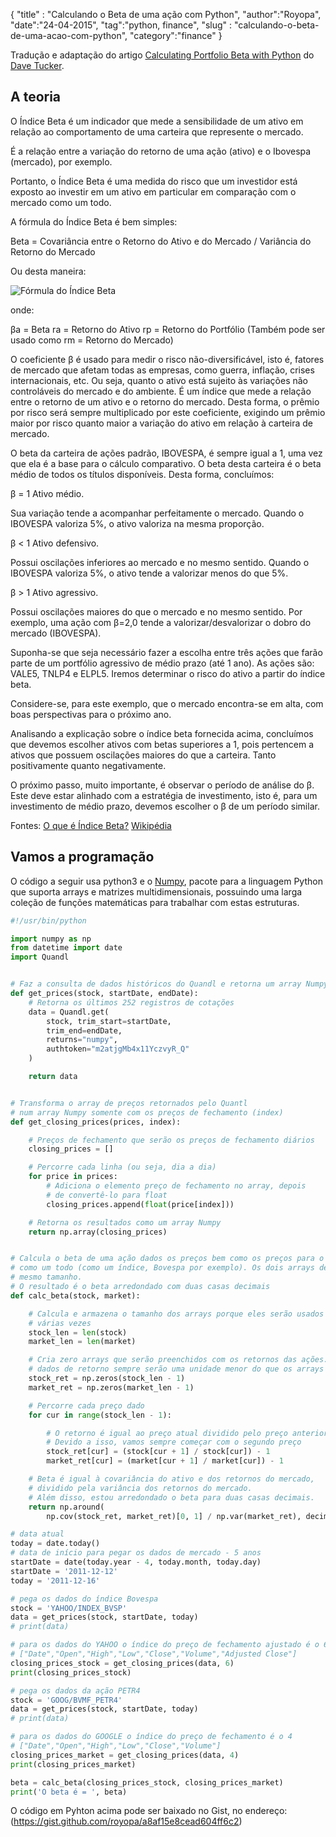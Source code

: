 {
"title" : "Calculando o Beta de uma ação com Python",
"author":"Royopa",
"date":"24-04-2015",
"tag":"python, finance",
"slug" : "calculando-o-beta-de-uma-acao-com-python",
"category":"finance"
}

Tradução e adaptação do artigo [Calculating Portfolio Beta with Python](https://composmachina.com/blog/2013/03/calculating-portfolio-beta-with-python/) do [Dave Tucker](https://composmachina.com/blog/).

A teoria
--------

O Índice Beta é um indicador que mede a sensibilidade de um ativo em relação ao comportamento de uma carteira que represente o mercado.

É a relação entre a variação do retorno de uma ação (ativo) e o Ibovespa (mercado), por exemplo.

Portanto, o Índice Beta é uma medida do risco que um investidor está exposto ao investir em um ativo em particular em comparação com o mercado como um todo.

A fórmula do Índice Beta é bem simples:

Beta = Covariância entre o Retorno do Ativo e do Mercado / Variância do Retorno do Mercado

Ou desta maneira:

![Fórmula do Índice Beta](http://hcinvestimentos.com/wp-content/uploads/2011/12/formula-beta.png "Fórmula do Índice Beta")

onde:

βa = Beta
ra = Retorno do Ativo
rp = Retorno do Portfólio (Também pode ser usado como rm = Retorno do Mercado)

O coeficiente β é usado para medir o risco não-diversificável, isto é, fatores de mercado que afetam todas as empresas, como guerra, inflação, crises internacionais, etc. Ou seja, quanto o ativo está sujeito às variações não controláveis do mercado e do ambiente. É um índice que mede a relação entre o retorno de um ativo e o retorno do mercado. Desta forma, o prêmio por risco será sempre multiplicado por este coeficiente, exigindo um prêmio maior por risco quanto maior a variação do ativo em relação à carteira de mercado.

O beta da carteira de ações padrão, IBOVESPA, é sempre igual a 1, uma vez que ela é a base para o cálculo comparativo. O beta desta carteira é o beta médio de todos os títulos disponíveis. Desta forma, concluímos:

β = 1 Ativo médio.

Sua variação tende a acompanhar perfeitamente o mercado. Quando o IBOVESPA valoriza 5%, o ativo valoriza na mesma proporção.

β < 1 Ativo defensivo.

Possui oscilações inferiores ao mercado e no mesmo sentido. Quando o IBOVESPA valoriza 5%, o ativo tende a valorizar menos do que 5%.

β > 1 Ativo agressivo.

Possui oscilações maiores do que o mercado e no mesmo sentido. Por exemplo, uma ação com β=2,0 tende a valorizar/desvalorizar o dobro do mercado (IBOVESPA).

Suponha-se que seja necessário fazer a escolha entre três ações que farão parte de um portfólio agressivo de médio prazo (até 1 ano). As ações são: VALE5, TNLP4 e ELPL5. Iremos determinar o risco do ativo a partir do índice beta.

Considere-se, para este exemplo, que o mercado encontra-se em alta, com boas perspectivas para o próximo ano.

Analisando a explicação sobre o índice beta fornecida acima, concluímos que devemos escolher ativos com betas superiores a 1, pois pertencem a ativos que possuem oscilações maiores do que a carteira. Tanto positivamente quanto negativamente.

O próximo passo, muito importante, é observar o período de análise do β. Este deve estar alinhado com a estratégia de investimento, isto é, para um investimento de médio prazo, devemos escolher o β de um período similar.

Fontes:
[O que é Índice Beta?](http://hcinvestimentos.com/2011/12/20/indice-beta/)
[Wikipédia](http://pt.wikipedia.org/wiki/%C3%8Dndice_beta)

Vamos a programação
-------------------

O código a seguir usa python3 e o [Numpy](http://numpy.scipy.org/), pacote para a linguagem Python que suporta arrays e matrizes multidimensionais, possuindo uma larga coleção de funções matemáticas para trabalhar com estas estruturas.

```python
#!/usr/bin/python

import numpy as np
from datetime import date
import Quandl


# Faz a consulta de dados históricos do Quandl e retorna um array Numpy
def get_prices(stock, startDate, endDate):
    # Retorna os últimos 252 registros de cotações
    data = Quandl.get(
        stock, trim_start=startDate,
        trim_end=endDate,
        returns="numpy",
        authtoken="m2atjgMb4x11YczvyR_Q"
    )

    return data


# Transforma o array de preços retornados pelo Quantl
# num array Numpy somente com os preços de fechamento (index)
def get_closing_prices(prices, index):

    # Preços de fechamento que serão os preços de fechamento diários
    closing_prices = []

    # Percorre cada linha (ou seja, dia a dia)
    for price in prices:
        # Adiciona o elemento preço de fechamento no array, depois
        # de convertê-lo para float
        closing_prices.append(float(price[index]))

    # Retorna os resultados como um array Numpy
    return np.array(closing_prices)


# Calcula o beta de uma ação dados os preços bem como os preços para o mercado
# como um todo (como um índice, Bovespa por exemplo). Os dois arrays devem ter o
# mesmo tamanho.
# O resultado é o beta arredondado com duas casas decimais
def calc_beta(stock, market):

    # Calcula e armazena o tamanho dos arrays porque eles serão usados
    # várias vezes
    stock_len = len(stock)
    market_len = len(market)

    # Cria zero arrays que serão preenchidos com os retornos das ações. Os
    # dados de retorno sempre serão uma unidade menor do que os arrays originais
    stock_ret = np.zeros(stock_len - 1)
    market_ret = np.zeros(market_len - 1)

    # Percorre cada preço dado
    for cur in range(stock_len - 1):

        # O retorno é igual ao preço atual dividido pelo preço anterior menos 1.
        # Devido a isso, vamos sempre começar com o segundo preço
        stock_ret[cur] = (stock[cur + 1] / stock[cur]) - 1
        market_ret[cur] = (market[cur + 1] / market[cur]) - 1

    # Beta é igual à covariância do ativo e dos retornos do mercado,
    # dividido pela variância dos retornos do mercado.
    # Além disso, estou arredondado o beta para duas casas decimais.
    return np.around(
        np.cov(stock_ret, market_ret)[0, 1] / np.var(market_ret), decimals=2)

# data atual
today = date.today()
# data de início para pegar os dados de mercado - 5 anos
startDate = date(today.year - 4, today.month, today.day)
startDate = '2011-12-12'
today = '2011-12-16'

# pega os dados do índice Bovespa
stock = 'YAHOO/INDEX_BVSP'
data = get_prices(stock, startDate, today)
# print(data)

# para os dados do YAHOO o índice do preço de fechamento ajustado é o 6
# ["Date","Open","High","Low","Close","Volume","Adjusted Close"]
closing_prices_stock = get_closing_prices(data, 6)
print(closing_prices_stock)

# pega os dados da ação PETR4
stock = 'GOOG/BVMF_PETR4'
data = get_prices(stock, startDate, today)
# print(data)

# para os dados do GOOGLE o índice do preço de fechamento é o 4
# ["Date","Open","High","Low","Close","Volume"]
closing_prices_market = get_closing_prices(data, 4)
print(closing_prices_market)

beta = calc_beta(closing_prices_stock, closing_prices_market)
print('O beta é = ', beta)

```

O código em Pyhton acima pode ser baixado no Gist, no endereço: (https://gist.github.com/royopa/a8af15e8cead604ff6c2)
